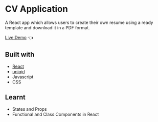 # CV Application

A React app which allows users to create their own resume using a ready template and download it in a PDF format.

[Live Demo](https://jianrong7.github.io/cv-project/) :point_left:

## Built with

- [React](https://reactjs.org/)
- [uniqid](https://www.npmjs.com/package/uniqid)
- Javascript
- CSS

## Learnt

- States and Props
- Functional and Class Components in React